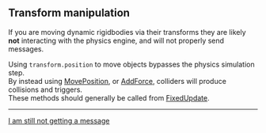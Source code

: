 ## Transform manipulation
If you are moving dynamic rigidbodies via their transforms they are likely **not** interacting with the physics engine, and will not properly send messages.  

Using `transform.position` to move objects bypasses the physics simulation step.  
By instead using [MovePosition](https://docs.unity3d.com/ScriptReference/Rigidbody2D.MovePosition.html), or [AddForce](https://docs.unity3d.com/ScriptReference/Rigidbody2D.AddForce.html), colliders will produce collisions and triggers.  
These methods should generally be called from [FixedUpdate](https://docs.unity3d.com/ScriptReference/MonoBehaviour.FixedUpdate.html).  

---  

[I am still not getting a message](7%202D%20Other.md)